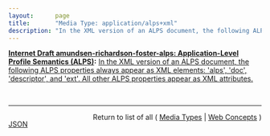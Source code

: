 ```yaml
---
layout:      page
title:       "Media Type: application/alps+xml"
description: "In the XML version of an ALPS document, the following ALPS properties always appear as XML elements: 'alps', 'doc', 'descriptor', and 'ext'. All other ALPS properties appear as XML attributes."
---
```


**[Internet Draft amundsen-richardson-foster-alps: Application-Level Profile Semantics (ALPS)](/specs/IETF/I-D/amundsen-richardson-foster-alps "This document describes ALPS, a data format for defining simple descriptions of application-level semantics, similar in complexity to HTML microformats. An ALPS document can be used as a profile to explain the application semantics of a document with an application-agnostic media type (such as HTML, HAL, Collection+JSON, Siren, etc.). This increases the reusability of profile documents across media types."):** [In the XML version of an ALPS document, the following ALPS properties always appear as XML elements: 'alps', 'doc', 'descriptor', and 'ext'. All other ALPS properties appear as XML attributes.](http://tools.ietf.org/html/draft-amundsen-richardson-foster-alps#section-4.1 "Read documentation for Media Type &#34;application/alps+xml&#34;")

<br/>
<hr/>

<p style="float : left"><a href="application/alps+xml.json" title="JSON representing this particular Web Concept value">JSON</a></p>
<p style="text-align: right">Return to list of all ( <a href="../media-types">Media Types</a> | <a href="../">Web Concepts</a> )</p>
